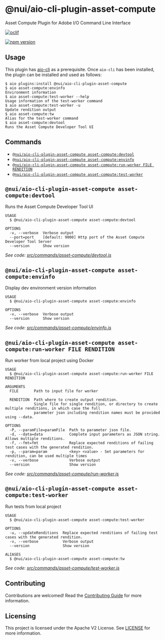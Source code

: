 @nui/aio-cli-plugin-asset-compute
=======================

Asset Compute Plugin for Adobe I/O Command Line Interface

[![oclif](https://img.shields.io/badge/cli-oclif-brightgreen.svg)](https://oclif.io)
<!--- when a new release happens, the VERSION and URL in the badge have to be manually updated because it's a private registry --->
[![npm version](https://img.shields.io/badge/%40nui%2Faio--cli--plugin--nui-1.0.8-blue.svg)](https://artifactory.corp.adobe.com/artifactory/npm-nui-release/@nui/aio-cli-plugin-nui/-/@nui/aio-cli-plugin-nui-1.0.8.tgz)

<!-- toc -->

<!-- tocstop -->

## Usage

This plugin has [aio-cli](https://github.com/adobe/aio-cli) as a prerequisite. Once `aio-cli` has been installed, the plugin can be installed and used as follows:

```sh-session
$ aio plugins:install @nui/aio-cli-plugin-asset-compute
$ aio asset-compute:envinfo
Environment information
$ aio asset-compute:test-worker --help
Usage information of the test-worker command
$ aio asset-compute:test-worker -u
Update rendition output
$ aio asset-compute:tw
Alias for the test-worker command
$ aio asset-compute:devtool
Runs the Asset Compute Developer Tool UI
```

## Commands
<!-- commands -->
* [`@nui/aio-cli-plugin-asset-compute asset-compute:devtool`](#nuiaio-cli-plugin-asset-compute-asset-computedevtool)
* [`@nui/aio-cli-plugin-asset-compute asset-compute:envinfo`](#nuiaio-cli-plugin-asset-compute-asset-computeenvinfo)
* [`@nui/aio-cli-plugin-asset-compute asset-compute:run-worker FILE RENDITION`](#nuiaio-cli-plugin-asset-compute-asset-computerun-worker-file-rendition)
* [`@nui/aio-cli-plugin-asset-compute asset-compute:test-worker`](#nuiaio-cli-plugin-asset-compute-asset-computetest-worker)

## `@nui/aio-cli-plugin-asset-compute asset-compute:devtool`

Runs the Asset Compute Developer Tool UI

```
USAGE
  $ @nui/aio-cli-plugin-asset-compute asset-compute:devtool

OPTIONS
  -v, --verbose  Verbose output
  --port=port    [default: 9000] Http port of the Asset Compute Developer Tool Server
  --version      Show version
```

_See code: [src/commands/asset-compute/devtool.js](https://github.com/nui/aio-cli-plugin-asset-compute/blob/1.0.8/src/commands/asset-compute/devtool.js)_

## `@nui/aio-cli-plugin-asset-compute asset-compute:envinfo`

Display dev environment version information

```
USAGE
  $ @nui/aio-cli-plugin-asset-compute asset-compute:envinfo

OPTIONS
  -v, --verbose  Verbose output
  --version      Show version
```

_See code: [src/commands/asset-compute/envinfo.js](https://github.com/nui/aio-cli-plugin-asset-compute/blob/1.0.8/src/commands/asset-compute/envinfo.js)_

## `@nui/aio-cli-plugin-asset-compute asset-compute:run-worker FILE RENDITION`

Run worker from local project using Docker

```
USAGE
  $ @nui/aio-cli-plugin-asset-compute asset-compute:run-worker FILE RENDITION

ARGUMENTS
  FILE       Path to input file for worker

  RENDITION  Path where to create output rendition.
             Single file for single rendition, or directory to create multiple renditions, in which case the full
             parameter json including rendition names must be provided using --data.

OPTIONS
  -P, --paramFile=paramFile  Path to parameter json file.
  -d, --data=data            Complete input parameters as JSON string. Allows multiple renditions.
  -f, --fmt=fmt              Replace expected renditions of failing test cases with the generated rendition.
  -p, --param=param          <key> <value> - Set parameters for rendition, can be used multiple times
  -v, --verbose              Verbose output
  --version                  Show version
```

_See code: [src/commands/asset-compute/run-worker.js](https://github.com/nui/aio-cli-plugin-asset-compute/blob/1.0.8/src/commands/asset-compute/run-worker.js)_

## `@nui/aio-cli-plugin-asset-compute asset-compute:test-worker`

Run tests from local project

```
USAGE
  $ @nui/aio-cli-plugin-asset-compute asset-compute:test-worker

OPTIONS
  -u, --updateRenditions  Replace expected renditions of failing test cases with the generated rendition.
  -v, --verbose           Verbose output
  --version               Show version

ALIASES
  $ @nui/aio-cli-plugin-asset-compute asset-compute:tw
```

_See code: [src/commands/asset-compute/test-worker.js](https://github.com/nui/aio-cli-plugin-asset-compute/blob/1.0.8/src/commands/asset-compute/test-worker.js)_
<!-- commandsstop -->

## Contributing

Contributions are welcomed! Read the [Contributing Guide](./.github/CONTRIBUTING.md) for more information.

## Licensing

This project is licensed under the Apache V2 License. See [LICENSE](LICENSE) for more information.
